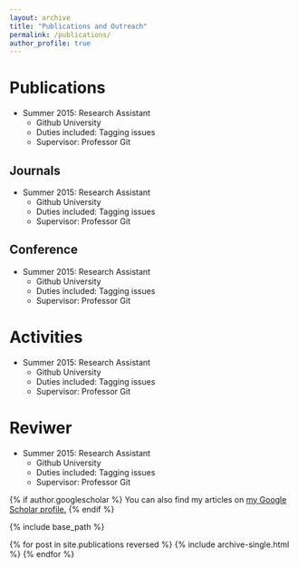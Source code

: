 ```yaml
---
layout: archive
title: "Publications and Outreach"
permalink: /publications/
author_profile: true
---
```


Publications
======
* Summer 2015: Research Assistant
  * Github University
  * Duties included: Tagging issues
  * Supervisor: Professor Git


Journals
------
* Summer 2015: Research Assistant
  * Github University
  * Duties included: Tagging issues
  * Supervisor: Professor Git

Conference
------
* Summer 2015: Research Assistant
  * Github University
  * Duties included: Tagging issues
  * Supervisor: Professor Git

Activities
======
* Summer 2015: Research Assistant
  * Github University
  * Duties included: Tagging issues
  * Supervisor: Professor Git

Reviwer
======
* Summer 2015: Research Assistant
  * Github University
  * Duties included: Tagging issues
  * Supervisor: Professor Git

{% if author.googlescholar %}
  You can also find my articles on <u><a href="{{author.googlescholar}}">my Google Scholar profile</a>.</u>
{% endif %}

{% include base_path %}

{% for post in site.publications reversed %}
  {% include archive-single.html %}
{% endfor %}
